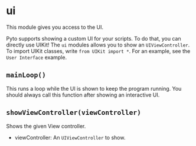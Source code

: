 # ui

This module gives you access to the UI.

Pyto supports showing a custom UI for your scripts. To do that, you can directly use UIKit! The `ui` modules allows you to show an `UIViewController`. To import UIKit classes, write `from UIKit import *`. For an example, see the `User Interface` example.

## `mainLoop()`

This runs a loop while the UI is shown to keep the program running. You should always call this function after showing an interactive UI.

## `showViewController(viewController)`

Shows the given View controller.

- viewController: An `UIViewController` to show.
